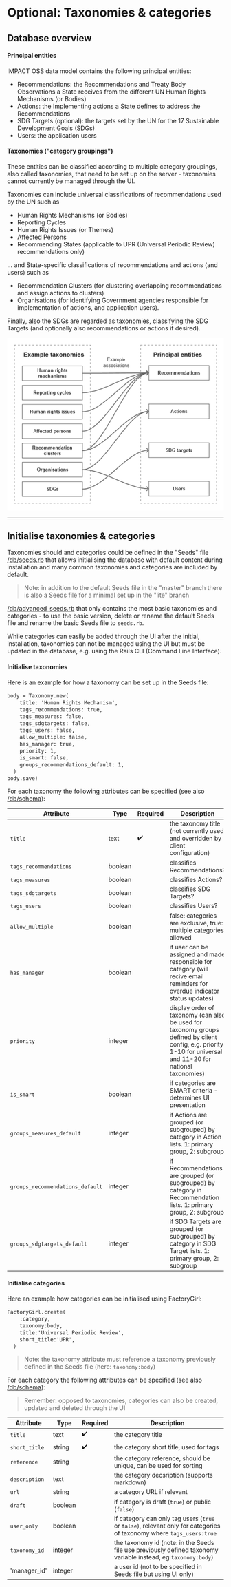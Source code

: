 # Optional: Taxonomies & categories

## Database overview

#### Principal entities

IMPACT OSS data model contains the following principal entities:

* Recommendations: the Recommendations and Treaty Body Observations a State receives from the different UN Human Rights Mechanisms \(or Bodies\)
* Actions: the Implementing actions a State defines to address the Recommendations
* SDG Targets \(optional\): the targets set by the UN for the 17 Sustainable Development Goals \(SDGs\)
* Users: the application users

#### Taxonomies \("category groupings"\)

These entities can be classified according to multiple category groupings, also called taxonomies, that need to be set up on the server - taxonomies cannot currently be managed through the UI.

Taxonomies can include universal classifications of recommendations used by the UN such as

* Human Rights Mechanisms \(or Bodies\)
* Reporting Cycles
* Human Rights Issues \(or Themes\)
* Affected Persons
* Recommending States \(applicable to UPR \(Universal Periodic Review\) recommendations only\)

... and State-specific classifications of recommendations and actions \(and users\) such as

* Recommendation Clusters \(for clustering overlapping recommendations and assign actions to clusters\)
* Organisations \(for identifying Government agencies responsible for implementation of actions, and application users\).

Finally, also the SDGs are regarded as taxonomies, classifying the SDG Targets \(and optionally also recommendations or actions if desired\).

![](/assets/categories.png)

---

## Initialise taxonomies & categories

Taxonomies should and categories could be defined in the "Seeds" file [/db/seeds.rb](https://github.com/impactoss/impactoss-server/blob/master/db/seeds.rb) that allows initialising the database with default content during installation and many common taxonomies and categories are included by default.

> Note: in addition to the default Seeds file in the "master" branch there is also a Seeds file for a minimal set up in the "lite" branch

[/db/advanced\_seeds.rb](https://github.com/impactoss/impactoss-server/blob/master/db/advanced_seeds.rb) that only contains the most basic taxonomies and categories - to use the basic version, delete or rename the default Seeds file and rename the basic Seeds file to `seeds.rb`.

While categories can easily be added through the UI after the initial, installation, taxonomies can not be managed using the UI but must be updated in the database, e.g. using the Rails CLI \(Command Line Interface\).

#### Initialise taxonomies

Here is an example for how a taxonomy can be set up in the Seeds file:

```
body = Taxonomy.new(
    title: 'Human Rights Mechanism',
    tags_recommendations: true,      
    tags_measures: false,
    tags_sdgtargets: false,
    tags_users: false,
    allow_multiple: false,
    has_manager: true,
    priority: 1,
    is_smart: false,
    groups_recommendations_default: 1,
  )
body.save!
```

For each taxonomy the following attributes can be specified \(see also [/db/schema](https://github.com/impactoss/impactoss-server/blob/master/db/schema.rb)\):

| Attribute | Type | Required | Description |
| --- | --- | --- | --- |
| `title` | text | ✔️ | the taxonomy title \(not currently used and overridden by client configuration\) |
| `tags_recommendations` | boolean |  | classifies Recommendations? |
| `tags_measures` | boolean |  | classifies Actions? |
| `tags_sdgtargets` | boolean |  | classifies SDG Targets? |
| `tags_users` | boolean |  | classifies Users? |
| `allow_multiple` | boolean |  | false: categories are exclusive, true: multiple categories allowed |
| `has_manager` | boolean |  | if user can be assigned and made responsible for category \(will recive email reminders for overdue indicator status updates\) |
| `priority` | integer |  | display order of taxonomy \(can also be used for taxonomy groups defined by client config, e.g. priority 1-10 for universal and 11-20 for national taxonomies\) |
| `is_smart` | boolean |  | if categories are SMART criteria - determines UI presentation |
| `groups_measures_default` | integer |  | if Actions are grouped \(or subgrouped\) by category in Action lists. 1: primary group, 2: subgroup |
| `groups_recommendations_default` | integer |  | if Recommendations are grouped \(or subgrouped\) by category in Recommendation lists. 1: primary group, 2: subgroup |
| `groups_sdgtargets_default` | integer |  | if SDG Targets are grouped \(or subgrouped\) by category in SDG Target lists. 1: primary group, 2: subgroup |

#### Initialise categories

Here an example how categories can be initialised using FactoryGirl:

```
FactoryGirl.create(
    :category,
    taxonomy:body,
    title:'Universal Periodic Review',
    short_title:'UPR',
  )
```

> Note: the taxonomy attribute must reference a taxonomy previously defined in the Seeds file \(here: `taxonomy:body`\)

For each category the following attributes can be specified \(see also [/db/schema](https://github.com/impactoss/impactoss-server/blob/master/db/schema.rb)\):

> Remember: opposed to taxonomies, categories can also be created, updated and deleted through the UI

| Attribute | Type | Required | Description |
| --- | --- | --- | --- |
| `title` | text | ✔️ | the category title |
| `short_title` | string | ✔️ | the category short title, used for tags |
| `reference` | string |  | the category reference, should be unique, can be used for sorting |
| `description` | text |  | the category decsription \(supports markdown\) |
| `url` | string |  | a category URL if relevant |
| `draft` | boolean |  | if category is draft \(`true`\) or public \(`false`\) |
| `user_only` | boolean |  | if category can only tag users \(`true` or `false`\), relevant only for categories of taxonomy where `tags_users:true` |
| `taxonomy_id` | integer |  | the taxonomy id \(note: in the Seeds file use previously defined taxonomy variable instead, eg `taxonomy:body`\) |
| 'manager\_id' | integer |  | a user id \(not to be specified in Seeds file but using UI only\) |



